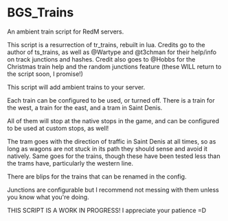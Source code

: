 # BGS_Trains
An ambient train script for RedM servers.

This script is a resurrection of tr_trains, rebuilt in lua.
Credits go to the author of ts_trains, as well as @Wartype and @t3chman for their help/info on track junctions and hashes.
Credit also goes to @Hobbs for the Christmas train help and the random junctions feature (these WILL return to the script soon, I promise!)

This script will add ambient trains to your server.

Each train can be configured to be used, or turned off.
There is a train for the west, a train for the east, and a tram in Saint Denis.

All of them will stop at the native stops in the game, and can be configured to be used at custom stops, as well!

The tram goes with the direction of traffic in Saint Denis at all times, so as long as wagons are not stuck in its path they should sense and avoid it natively.
Same goes for the trains, though these have been tested less than the trams have, particularly the western line.

There are blips for the trains that can be renamed in the config.

Junctions are configurable but I recommend not messing with them unless you know what you're doing.

THIS SCRIPT IS A WORK IN PROGRESS! I appreciate your patience =D